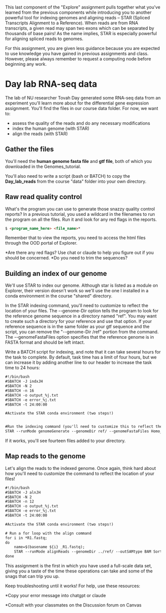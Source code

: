 This last component of the "Explore" assignment pulls together what you've learned from the previous components while introducing you to another powerful tool for indexing genomes and aligning reads – STAR (Spliced Transcripts Alignment to a Reference). When reads are from RNA transcripts, a given read may span two exons which can be separated by thousands of base pairs! As the name implies, STAR is especially powerful for aligning spliced reads to genomes. 

For this assignment, you are given less guidance because you are expected to use knowledge you have gained in previous assignments and class. However, please always remember to request a computing node before beginning any work.

# Day lab RNA-seq data

The lab of NU researcher Tovah Day generated some RNA-seq data from an experiment you'll learn more about for the differential gene expression assignment. You'll find the files in our course data folder. For now, we want to:

+ assess the quality of the reads and do any necessary modifications
+ index the human genome (with STAR)
+ align the reads (with STAR)

## Gather the files

You'll need the **human genome fasta file** and **gtf file**, both of which you downloaded in the Genomes_tutorial.

You'll also need to write a script (bash or BATCH) to copy the **Day_lab_reads** from the course "data" folder into your own directory.

## Raw read quality control

What's the program you can use to generate those snazzy quality control reports? In a previous tutorial, you used a wildcard in the filenames to run the program on all the files. Run it and look for any red flags in the reports.

```html
$ <program_name_here> <file_name>*

```
Remember that to view the reports, you need to access the html files through the OOD portal of Explorer. 

*Are there any red flags? Use chat or claude to help you figure out if you should be concerned.
*Do you need to trim the sequences?

## Building an index of our genome

We'll use STAR to index our genome. Although star is listed as a module on Explorer, their version doesn't work so we'll use the one I installed in a conda environment in the course "shared" directory. 

In the STAR indexing command, you'll need to customize to reflect the location of your files. The --genome-Dir option tells the program to look for the reference genome sequence in a directory named "ref". You may want to create such a directory for your reference and use that option. If your reference sequence is in the same folder as your gtf sequence and the script, you can remove the "--genome-Dir /ref" portion from the command. The --genomeFastaFiles option specifies that the reference genome is in FASTA format and should be left intact. 

Write a BATCH script for indexing, and note that it can take several hours for the task to complete. By default, task time has a limit of four hours, but we can increase it by adding another line to our header to increase the task time to 24 hours:

```html
#!/bin/bash
#SBATCH -J indxJH
#SBATCH -N 2
#SBATCH -n 16
#SBATCH -o output_%j.txt
#SBATCH -e error_%j.txt
#SBATCH -t 24:00:00

#Activate the STAR conda environment (two steps!)


#Run the indexing command (you'll need to customize this to reflect the locations of your files)
STAR --runMode genomeGenerate --genomeDir ref/ --genomeFastaFiles Homo_sapiens.GRCh38.dna_sm.primary_assembly.fa --sjdbGTFfile Homo_sapiens.GRCh38.113.gtf --runThreadN 16

```

If it works, you'll see fourteen files added to your directory.

## Map reads to the genome

Let's align the reads to the indexed genome. Once again, think hard about how you'll need to customize the command to reflect the location of your files!

```html
#!/bin/bash
#SBATCH -J alnJH
#SBATCH -N 2
#SBATCH -n 12
#SBATCH -o output_%j.txt
#SBATCH -e error_%j.txt
#SBATCH -t 24:00:00

#Activate the STAR conda environment (two steps!)

# Run a for loop with the align command 
for i in *R1.fastq; 
do
	name=$(basename ${i} _R1.fastq);
	STAR --runMode alignReads --genomeDir ../ref/ --outSAMtype BAM SortedByCoordinate --readFilesIn ${name}_R1.fastq ${name}_R2.fastq --outFileNamePrefix ../mapped/${name} --runThreadN 12;
done

```
This assignment is the first in which you have used a full-scale data set, giving you a taste of the time these operations can take and some of the snags that can trip you up.

Keep troubleshooting until it works! For help, use these resources:

*Copy your error message into chatgpt or claude

*Consult with your classmates on the Discussion forum on Canvas

